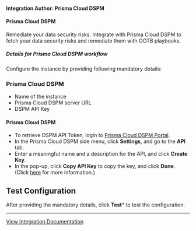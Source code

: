 #### Integration Author: Prisma Cloud DSPM
#### Prisma Cloud DSPM
Remediate your data security risks. Integrate with Prisma Cloud DSPM to fetch your data security risks and remediate them with OOTB playbooks.

##### Details for Prisma Cloud DSPM workflow

Configure the instance by providing following mandatory details:
### Prisma Cloud DSPM
- Name of the instance
- Prisma Cloud DSPM server URL
- DSPM API Key

#### Prisma Cloud DSPM
 - To retrieve DSPM API Token, login to [Prisma Cloud DSPM Portal](https://login.dig.security/).
 - In the Prisma Cloud DSPM side menu, click **Settings**, and go to the **API** tab.
 - Enter a meaningful name and a description for the API, and click **Create Key**.
 - In the pop-up, click **Copy API Key** to copy the key, and click **Done**. (Click [here](https://docs.dig.security/docs/create-an-api-key) for more information.)


## Test Configuration

After providing the mandatory details, click **Test*** to test the configuration.

---

[View Integration Documentation](https://xsoar.pan.dev/docs/reference/integrations/dspm)
